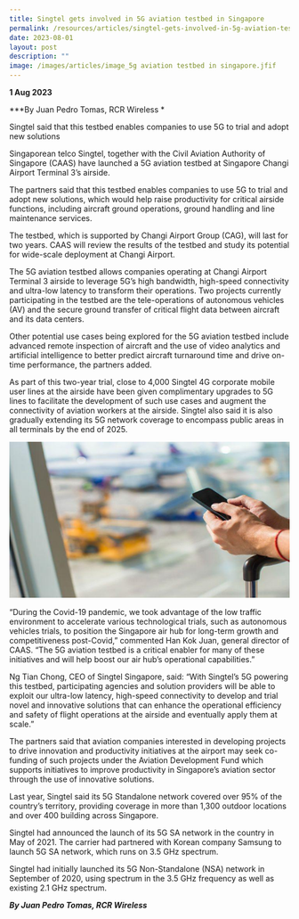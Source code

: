 ```yaml
---
title: Singtel gets involved in 5G aviation testbed in Singapore
permalink: /resources/articles/singtel-gets-involved-in-5g-aviation-testbed-in-singapore/
date: 2023-08-01
layout: post
description: ""
image: /images/articles/image_5g aviation testbed in singapore.jfif
---
```

**1 Aug 2023**

***By Juan Pedro Tomas, RCR Wireless
*

Singtel said that this testbed enables companies to use 5G to trial and adopt new solutions

Singaporean telco Singtel, together with the Civil Aviation Authority of Singapore (CAAS) have launched a 5G aviation testbed at Singapore Changi Airport Terminal 3’s airside.

The partners said that this testbed enables companies to use 5G to trial and adopt new solutions, which would help raise productivity for critical airside functions, including aircraft ground operations, ground handling and line maintenance services.

The testbed, which is supported by Changi Airport Group (CAG), will last for two years. CAAS will review the results of the testbed and study its potential for wide-scale deployment at Changi Airport.

The 5G aviation testbed allows companies operating at Changi Airport Terminal 3 airside to leverage 5G’s high bandwidth, high-speed connectivity and ultra-low latency to transform their operations. Two projects currently participating in the testbed are the tele-operations of autonomous vehicles (AV) and the secure ground transfer of critical flight data between aircraft and its data centers.

Other potential use cases being explored for the 5G aviation testbed include advanced remote inspection of aircraft and the use of video analytics and artificial intelligence to better predict aircraft turnaround time and drive on-time performance, the partners added.

As part of this two-year trial, close to 4,000 Singtel 4G corporate mobile user lines at the airside have been given complimentary upgrades to 5G lines to facilitate the development of such use cases and augment the connectivity of aviation workers at the airside. Singtel also said it is also gradually extending its 5G network coverage to encompass public areas in all terminals by the end of 2025.

![5G aviation testbed in Singapore](/images/articles/image_5g%20aviation%20testbed%20in%20singapore.jfif)

“During the Covid-19 pandemic, we took advantage of the low traffic environment to accelerate various technological trials, such as autonomous vehicles trials, to position the Singapore air hub for long-term growth and competitiveness post-Covid,” commented Han Kok Juan, general director of CAAS. “The 5G aviation testbed is a critical enabler for many of these initiatives and will help boost our air hub’s operational capabilities.”

Ng Tian Chong, CEO of Singtel Singapore, said: “With Singtel’s 5G powering this testbed, participating agencies and solution providers will be able to exploit our ultra-low latency, high-speed connectivity to develop and trial novel and innovative solutions that can enhance the operational efficiency and safety of flight operations at the airside and eventually apply them at scale.”

The partners said that aviation companies interested in developing projects to drive innovation and productivity initiatives at the airport may seek co-funding of such projects under the Aviation Development Fund which supports initiatives to improve productivity in Singapore’s aviation sector through the use of innovative solutions.

Last year, Singtel said its 5G Standalone network covered over 95% of the country’s territory, providing coverage in more than 1,300 outdoor locations and over 400 building across Singapore.

Singtel had announced the launch of its 5G SA network in the country in May of 2021. The carrier had partnered with Korean company Samsung to launch 5G SA network, which runs on 3.5 GHz spectrum.

Singtel had initially launched its 5G Non-Standalone (NSA) network in September of 2020, using spectrum in the 3.5 GHz frequency as well as existing 2.1 GHz spectrum.

***By Juan Pedro Tomas, RCR Wireless***